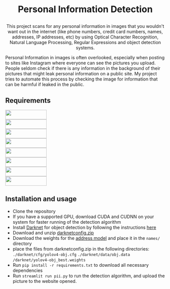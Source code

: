 # <p align="center">Personal Information Detection</p>

<p align="center">This project scans for any personal information in images that you wouldn't want out in the internet (like phone numbers, credit card numbers, names, addresses, IP addresses, etc) by using Optical Character Recognition, Natural Language Processing, Regular Expressions and object detection systems.</p>

Personal Information in images is often overlooked, especially when posting to sites like Instagram where everyone can see the pictures you upload. People seldom check if there is any information in the background of their pictures that might leak personal information on a public site. My project tries to automate this process by checking the image for information that can be harmful if leaked in the public.

## Requirements
<a href="https://www.python.org/"><img src="https://imgur.com/5U1Qas4.png" width="130px" height="30px"></a><br>
<a href="https://github.com/flairNLP/flair"><img src="https://i.imgur.com/4fOVzrO.png" width="130px" height="30px"></a><br>
<a href="https://streamlit.io/"><img src="https://i.imgur.com/KUaORTO.png" width="130px" height="30px"></a><br>
<a href="https://github.com/JaidedAI/EasyOCR"><img src="https://imgur.com/prDaufp.png" width="130px" height="30px"></a><br>
<a href="https://matplotlib.org/"><img src="https://imgur.com/u5TmBrV.png" width="130px" height="30px"></a><br>
<a href="https://opencv.org/"><img src="https://imgur.com/jEJpm7H.png" width="130px" height="30px"></a><br>
<a href="https://numpy.org/"><img src="https://imgur.com/bQ6fhnn.png" width="130px" height="30px"></a><br>
<a href="https://docs.python.org/3/library/re.html"><img src="https://i.imgur.com/xQ8Kvmu.png" width="130px" height="30px"></a><br>

## Installation and usage
- Clone the repository
- If you have a supported GPU, download CUDA and CUDNN on your system for faster running of the detection algorithm
- Install [Darknet](https://github.com/AlexeyAB/darknet) for object detection by following the instructions [here](https://github.com/AlexeyAB/darknet#how-to-compile-on-linux-using-make)
- Download and unzip [darknetconfig.zip](https://drive.google.com/file/d/1630EEyNZi72d_PfElSSMUGoYJrrY2gry/view?usp=sharing)
- Download the weights for the [address model](https://drive.google.com/file/d/1YfmnegNXzCQ5SxgotqTHmkv2br0lkG03/view?usp=sharing) and place it in the `names/` directory
- place the files from darknetconfig.zip in the following directories:
    `./darknet/cfg/yolov4-obj.cfg`
    `./darknet/data/obj.data`
    `/darknet/yolov4-obj_best.weights`
- Run `pip install -r requirements.txt` to download all necessary dependencies
- Run `streamlit run pii.py` to run the detection algorithm, and upload the picture to the website opened.

